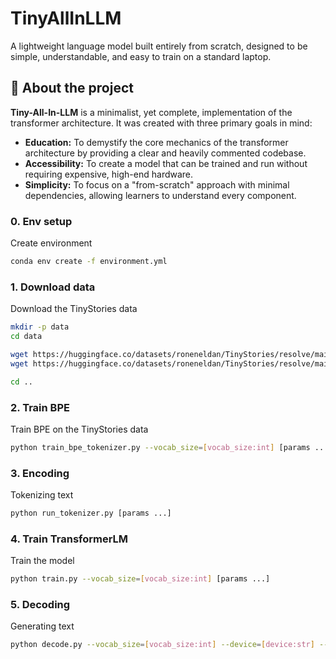 # TinyAllInLLM

A lightweight language model built entirely from scratch, designed to be simple, understandable, and easy to train on a standard laptop.

## 🎯 About the project
**Tiny-All-In-LLM** is a minimalist, yet complete, implementation of the 
transformer architecture. It was created with three primary goals in mind:
* **Education:** To demystify the core mechanics of the transformer architecture by providing a clear and heavily commented codebase.
* **Accessibility:** To create a model that can be trained and run without requiring expensive, high-end hardware.
* **Simplicity:** To focus on a "from-scratch" approach with minimal dependencies, allowing learners to understand every component.


### 0. Env setup
Create environment

``` sh
conda env create -f environment.yml
```

### 1. Download data
Download the TinyStories data

``` sh
mkdir -p data
cd data

wget https://huggingface.co/datasets/roneneldan/TinyStories/resolve/main/TinyStoriesV2-GPT4-train.txt
wget https://huggingface.co/datasets/roneneldan/TinyStories/resolve/main/TinyStoriesV2-GPT4-valid.txt

cd ..
```

### 2. Train BPE
Train BPE on the TinyStories data

``` sh
python train_bpe_tokenizer.py --vocab_size=[vocab_size:int] [params ...]
```

### 3. Encoding
Tokenizing text

``` sh
python run_tokenizer.py [params ...]
```

### 4. Train TransformerLM
Train the model

``` sh
python train.py --vocab_size=[vocab_size:int] [params ...]
```

### 5. Decoding
Generating text

``` sh
python decode.py --vocab_size=[vocab_size:int] --device=[device:str] --model_file=[path:str] --prompt='...' [params ...]
```
